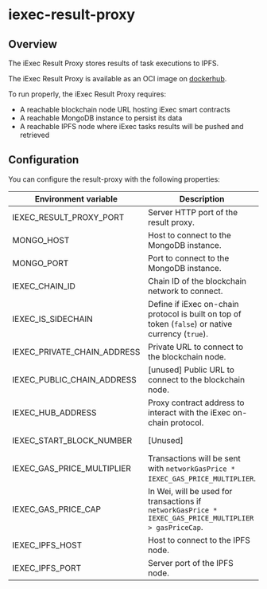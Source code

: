 # iexec-result-proxy

## Overview

The iExec Result Proxy stores results of task executions to IPFS.

The iExec Result Proxy is available as an OCI image on [dockerhub](https://hub.docker.com/r/iexechub/iexec-result-proxy/tags).

To run properly, the iExec Result Proxy requires:
* A reachable blockchain node URL hosting iExec smart contracts
* A reachable MongoDB instance to persist its data
* A reachable IPFS node where iExec tasks results will be pushed and retrieved

## Configuration

You can configure the result-proxy with the following properties:

| Environment variable | Description | Type | Default value |
| --- | --- | --- | --- |
| IEXEC_RESULT_PROXY_PORT | Server HTTP port of the result proxy. | Positive integer | `13200` |
| MONGO_HOST | Host to connect to the MongoDB instance. | String | `localhost` |
| MONGO_PORT | Port to connect to the MongoDB instance. | Positive integer | `13202` |
| IEXEC_CHAIN_ID | Chain ID of the blockchain network to connect. | Integer | `17` |
| IEXEC_IS_SIDECHAIN | Define if iExec on-chain protocol is built on top of token (`false`) or native currency (`true`). | Boolean | `false` |
| IEXEC_PRIVATE_CHAIN_ADDRESS | Private URL to connect to the blockchain node. | URL | `http://localhost:8545` |
| IEXEC_PUBLIC_CHAIN_ADDRESS | [unused] Public URL to connect to the blockchain node. | URL | `http://localhost:8545` |
| IEXEC_HUB_ADDRESS | Proxy contract address to interact with the iExec on-chain protocol. | Ethereum address | `0xBF6B2B07e47326B7c8bfCb4A5460bef9f0Fd2002` |
| IEXEC_START_BLOCK_NUMBER | [Unused] | Positive integer | `0` |
| IEXEC_GAS_PRICE_MULTIPLIER | Transactions will be sent with `networkGasPrice * IEXEC_GAS_PRICE_MULTIPLIER`. | Float | `1.0` |
| IEXEC_GAS_PRICE_CAP | In Wei, will be used for transactions if `networkGasPrice * IEXEC_GAS_PRICE_MULTIPLIER > gasPriceCap`. | Integer | `22000000000` |
| IEXEC_IPFS_HOST | Host to connect to the IPFS node. | String  | `127.0.0.1` |
| IEXEC_IPFS_PORT | Server port of the IPFS node. | Positive integer | `5001` |

